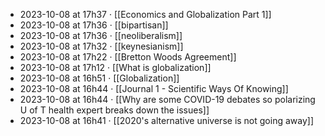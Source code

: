 - 2023-10-08 at 17h37 · [[Economics and Globalization Part 1]]
- 2023-10-08 at 17h36 · [[bipartisan]]
- 2023-10-08 at 17h36 · [[neoliberalism]]
- 2023-10-08 at 17h32 · [[keynesianism]]
- 2023-10-08 at 17h22 · [[Bretton Woods Agreement]]
- 2023-10-08 at 17h12 · [[What is globalization]]
- 2023-10-08 at 16h51 · [[Globalization]]
- 2023-10-08 at 16h44 · [[Journal 1 - Scientific Ways Of Knowing]]
- 2023-10-08 at 16h44 · [[Why are some COVID-19 debates so polarizing U of T health expert breaks down the issues]]
- 2023-10-08 at 16h41 · [[2020's alternative universe is not going away]]
